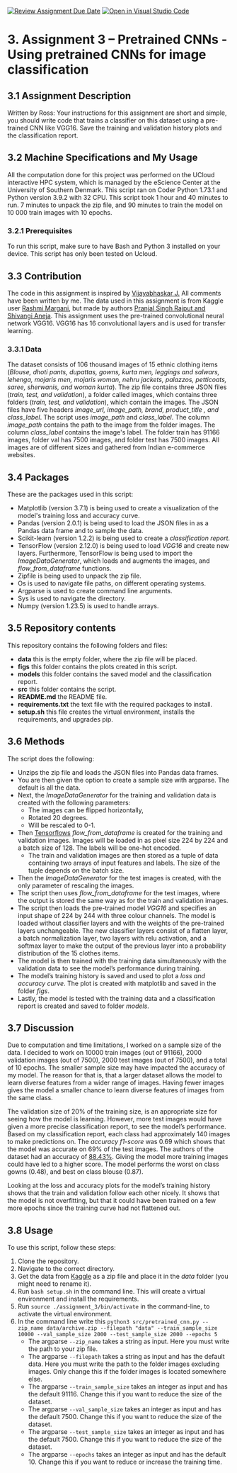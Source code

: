 
[![Review Assignment Due Date](https://classroom.github.com/assets/deadline-readme-button-24ddc0f5d75046c5622901739e7c5dd533143b0c8e959d652212380cedb1ea36.svg)](https://classroom.github.com/a/Aj7Sf-j_)
[![Open in Visual Studio Code](https://classroom.github.com/assets/open-in-vscode-718a45dd9cf7e7f842a935f5ebbe5719a5e09af4491e668f4dbf3b35d5cca122.svg)](https://classroom.github.com/online_ide?assignment_repo_id=10866021&assignment_repo_type=AssignmentRepo)

# 3. Assignment 3 – Pretrained CNNs - Using pretrained CNNs for image classification
## 3.1 Assignment Description
Written by Ross: 
Your instructions for this assignment are short and simple, you should write code that trains a classifier on this dataset using a pre-trained CNN like VGG16. Save the training and validation history plots and the classification report.
## 3.2 Machine Specifications and My Usage
All the computation done for this project was performed on the UCloud interactive HPC system, which is managed by the eScience Center at the University of Southern Denmark. This script ran on Coder Python 1.73.1 and Python version 3.9.2 with 32 CPU. This script took 1 hour and 40 minutes to run. 7 minutes to unpack the zip file, and 90 minutes to train the model on 10 000 train images with 10 epochs.
### 3.2.1 Prerequisites 
To run this script, make sure to have Bash and Python 3 installed on your device. This script has only been tested on Ucloud. 
## 3.3 Contribution
The code in this assignment is inspired by [Vijayabhaskar J.](https://vijayabhaskar96.medium.com/tutorial-on-keras-flow-from-dataframe-1fd4493d237c) All comments have been written by me. The data used in this assignment is from Kaggle user [Rashmi Margani](https://www.kaggle.com/datasets/validmodel/indo-fashion-dataset), but made by authors [Pranjal Singh Rajput and Shivangi Aneja](https://arxiv.org/abs/2104.02830).
This assignment uses the pre-trained convolutional neural network VGG16. VGG16 has 16 convolutional layers and is used for transfer learning.
### 3.3.1 Data
The dataset consists of 106 thousand images of 15 ethnic clothing items (_Blouse, dhoti pants, dupattas, gowns, kurta men, leggings and salwars, lehenga, mojaris men, mojaris woman, nehru jackets, palazzos, petticoats, saree, sherwanis, and woman kurta_). The zip file contains three JSON files (_train, test, and validation_), a folder called images, which contains three folders (_train, test, and validation_), which contain the images. The JSON files have five headers _image_url, image_path, brand, product_title , and class_label_. The script uses _image_path_ and _class_label_. The column _image_path_ contains the path to the image from the folder images. The column _class_label_ contains the image's label. The folder train has 91166 images, folder val has 7500 images, and folder test has 7500 images. All images are of different sizes and gathered from Indian e-commerce websites.
## 3.4 Packages
These are the packages used in this script:
-	Matplotlib (version 3.7.1) is being used to create a visualization of the model's training loss and accuracy curve.
-	Pandas (version 2.0.1) is being used to load the JSON files in as a Pandas data frame and to sample the data.
-	Scikit-learn (version 1.2.2) is being used to create a _classification report_.
-	TensorFlow (version 2.12.0) is being used to load _VGG16_ and create new layers. Furthermore, TensorFlow is being used to import the _ImageDataGenerator_, which loads and augments the images, and _flow_from_dataframe_ functions.
-	Zipfile is being used to unpack the zip file.
-	Os is used to navigate file paths, on different operating systems.
-	Argparse is used to create command line arguments.
-	Sys is used to navigate the directory.
-	Numpy (version 1.23.5) is used to handle arrays.
## 3.5 Repository contents
This repository contains the following folders and files:
-	**data** this is the empty folder, where the zip file will be placed.
-	**figs** this folder contains the plots created in this script.
-	**models** this folder contains the saved model and the classification report.
-	**src** this folder contains the script.
-	**README.md** the README file.
-	**requirements.txt** the text file with the required packages to install.
-	**setup.sh** this file creates the virtual environment, installs the requirements, and upgrades pip.
## 3.6 Methods 
The script does the following: 
- Unzips the zip file and loads the JSON files into Pandas data frames. 
- You are then given the option to create a sample size with argparse. The default is all the data. 
- Next, the _ImageDataGenerator_ for the training and validation data is created with the following parameters: 
    - The images can be flipped horizontally, 
    - Rotated 20 degrees.
    - Will be rescaled to 0-1. 
- Then [Tensorflows](https://www.tensorflow.org/api_docs/python/tf/keras/preprocessing/image/ImageDataGenerator#flow_from_dataframe) _flow_from_dataframe_ is created for the training and validation images. Images will be loaded in as pixel size 224 by 224 and a batch size of 128. The labels will be one-hot encoded.
    - The train and validation images are then stored as a tuple of data containing two arrays of input features and labels. The size of the tuple depends on the batch size. 
- Then the _ImageDataGenerator_ for the test images is created, with the only parameter of rescaling the images. 
- The script then uses _flow_from_dataframe_ for the test images, where the output is stored the same way as for the train and validation images. 
- The script then loads the pre-trained model _VGG16_ and specifies an input shape of 224 by 244 with three colour channels. The model is loaded without classifier layers and with the weights of the pre-trained layers unchangeable. The new classifier layers consist of a flatten layer, a batch normalization layer, two layers with relu activation, and a softmax layer to make the output of the previous layer into a probability distribution of the 15 clothes items. 
- The model is then trained with the training data simultaneously with the validation data to see the model’s performance during training. 
- The model’s training history is saved and used to plot a _loss and accuracy curve_. The plot is created with matplotlib and saved in the folder _figs_. 
- Lastly, the model is tested with the training data and a classification report is created and saved to folder _models_.
## 3.7 Discussion
Due to computation and time limitations, I worked on a sample size of the data. I decided to work on 10000 train images (out of 91166), 2000 validation images (out of 7500), 2000 test images (out of 7500), and a total of 10 epochs. The smaller sample size may have impacted the accuracy of my model. The reason for that is, that a larger dataset allows the model to learn diverse features from a wider range of images. Having fewer images gives the model a smaller chance to learn diverse features of images from the same class. 

The validation size of 20% of the training size, is an appropriate size for seeing how the model is learning. However, more test images would have given a more precise classification report, to see the model’s performance. Based on my classification report, each class had approximately 140 images to make predictions on. The _accuracy f1-score_ was 0.69 which shows that the model was accurate on 69% of the test images. The authors of the dataset had an accuracy of [88.43%](https://arxiv.org/abs/2104.02830). Giving the model more training images could have led to a higher score. The model performs the worst on class gowns (0.48), and best on class blouse (0.87).

Looking at the loss and accuracy plots for the model’s training history shows that the train and validation follow each other nicely. It shows that the model is not overfitting, but that it could have been trained on a few more epochs since the training curve had not flattened out. 
## 3.8 Usage 
To use this script, follow these steps:
1.	Clone the repository.
2.	Navigate to the correct directory.
3.	Get the data from [Kaggle](https://www.kaggle.com/datasets/validmodel/indo-fashion-dataset) as a zip file and place it in the _data_ folder (you might need to rename it).
4.	Run ``bash setup.sh`` in the command line. This will create a virtual environment and install the requirements.
5.	Run ``source ./assignment_3/bin/activate`` in the command-line, to activate the virtual environment.
6.	In the command line write this ``python3 src/pretrained_cnn.py --zip_name data/archive.zip --filepath "data" --train_sample_size 10000 --val_sample_size 2000 --test_sample_size 2000 --epochs 5``
    - The argparse ``--zip_name`` takes a string as input. Here you must write the path to your zip file.
    - The argparse ``--filepath`` takes a string as input and has the default data. Here you must write the path to the folder images excluding images. Only change this if the folder images is located somewhere else.
    - The argparse ``--train_sample_size`` takes an integer as input and has the default 91116. Change this if you want to reduce the size of the dataset.
    - The argparse ``--val_sample_size`` takes an integer as input and has the default 7500. Change this if you want to reduce the size of the dataset.
    - The argparse ``--test_sample_size`` takes an integer as input and has the default 7500. Change this if you want to reduce the size of the dataset.
    - The argparse ``--epochs`` takes an integer as input and has the default 10. Change this if you want to reduce or increase the training time.

